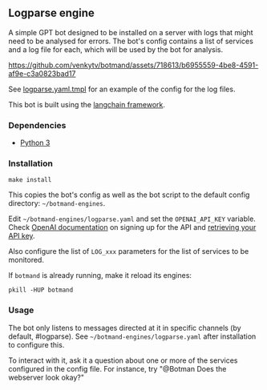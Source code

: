 ## Logparse engine

A simple GPT bot designed to be installed on a server with logs that might need
to be analysed for errors. The bot's config contains a list of services and a
log file for each, which will be used by the bot for analysis.

https://github.com/venkytv/botmand/assets/718613/b6955559-4be8-4591-af9e-c3a0823bad17

See [logparse.yaml.tmpl](logparse.yaml.tmpl) for an example of the config for
the log files.

This bot is built using the  [langchain framework](https://python.langchain.com/en/latest/).

### Dependencies

- [Python 3](https://www.python.org/)

### Installation

```
make install
```

This copies the bot's config as well as the bot script to the
default config directory: `~/botmand-engines`.

Edit `~/botmand-engines/logparse.yaml` and set the `OPENAI_API_KEY` variable.
Check [OpenAI documentation](https://openai.com/blog/openai-api) on signing up
for the API and [retrieving your API
key](https://help.openai.com/en/articles/4936850-where-do-i-find-my-secret-api-key).

Also configure the list of `LOG_xxx` parameters for the list of services to be
monitored.

If `botmand` is already running, make it reload its engines:

```
pkill -HUP botmand
```

### Usage

The bot only listens to messages directed at it in specific channels (by
default, #logparse). See `~/botmand-engines/logparse.yaml` after installation
to configure this.

To interact with it, ask it a question about one or more of the services
configured in the config file.  For instance, try "@Botman Does the webserver
look okay?"
